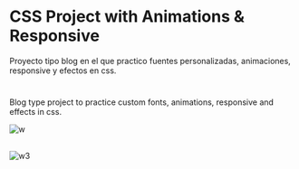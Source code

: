 
# CSS Project with Animations & Responsive

Proyecto tipo blog en el que practico fuentes personalizadas, animaciones, responsive y efectos en css. 

#

Blog type project to practice custom fonts, animations, responsive and effects in css.

![w](https://user-images.githubusercontent.com/38353024/118358406-e35d9580-b57e-11eb-82be-048a56c8be48.gif)

##

![w3](https://user-images.githubusercontent.com/38353024/118358409-e6f11c80-b57e-11eb-818d-f3820d9a450c.gif)

  
